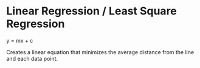 # Linear Regression / Least Square Regression

y = mx + c

Creates a linear equation that minimizes the average distance from the line and each data point.
